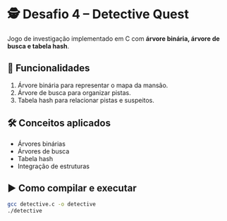 # 🕵️ Desafio 4 – Detective Quest

Jogo de investigação implementado em C com **árvore binária, árvore de busca e tabela hash**.

## 🚀 Funcionalidades
1. Árvore binária para representar o mapa da mansão.
2. Árvore de busca para organizar pistas.
3. Tabela hash para relacionar pistas e suspeitos.

## 🛠️ Conceitos aplicados
- Árvores binárias
- Árvores de busca
- Tabela hash
- Integração de estruturas

## ▶️ Como compilar e executar
```bash
gcc detective.c -o detective
./detective
```